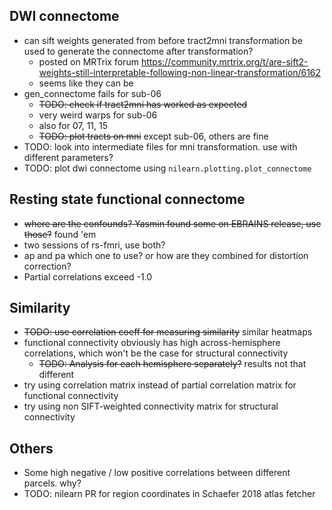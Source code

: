 ## DWI connectome
* can sift weights generated from before tract2mni transformation be used to generate the connectome after transformation?
    - posted on MRTrix forum https://community.mrtrix.org/t/are-sift2-weights-still-interpretable-following-non-linear-transformation/6162
    - seems like they can be
* gen_connectome fails for sub-06
    - ~~TODO: check if tract2mni has worked as expected~~
    - very weird warps for sub-06
    - also for 07, 11, 15
    - ~~TODO: plot tracts on mni~~ except sub-06, others are fine
* TODO: look into intermediate files for mni transformation. use with different parameters?
* TODO: plot dwi connectome using `nilearn.plotting.plot_connectome`

## Resting state functional connectome
* ~~where are the confounds? Yasmin found some on EBRAINS release, use those?~~ found 'em
* two sessions of rs-fmri, use both?
* ap and pa which one to use? or how are they combined for distortion correction?
* Partial correlations exceed -1.0

## Similarity
* ~~TODO: use correlation coeff for measuring similarity~~ similar heatmaps
* functional connectivity obviously has high across-hemisphere correlations, which won't be the case for structural connectivity
    - ~~TODO: Analysis for each hemisphere separately?~~ results not that different
* try using correlation matrix instead of partial correlation matrix for functional connectivity
* try using non SIFT-weighted connectivity matrix for structural connectivity

## Others
* Some high negative / low positive correlations between different parcels. why?
* TODO: nilearn PR for region coordinates in Schaefer 2018 atlas fetcher
